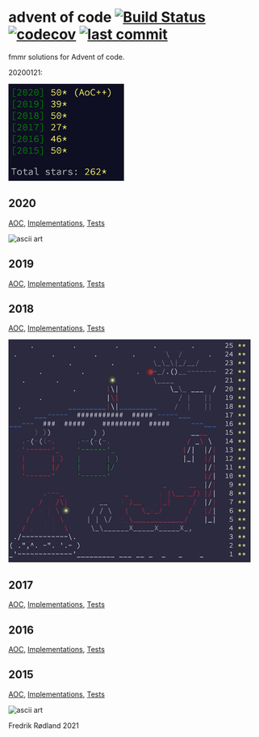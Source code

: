 # advent of code      [![Build Status](https://travis-ci.com/fmmr/advent.svg?branch=master)](https://travis-ci.com/fmmr/advent)   [![codecov](https://codecov.io/gh/fmmr/advent/branch/master/graph/badge.svg)](https://codecov.io/gh/fmmr/advent)  [![last commit](https://img.shields.io/github/last-commit/fmmr/advent.svg)](https://github.com/fmmr/advent)

fmmr solutions for Advent of code.

20200121:

![stars](gifs/stars.png?raw=true "ascii art")

## 2020

[AOC](https://adventofcode.com/2020),
[Implementations](https://github.com/fmmr/advent/tree/master/src/main/kotlin/no/rodland/advent_2020),
[Tests](https://github.com/fmmr/advent/tree/master/src/test/kotlin/no/rodland/advent_2020)

![ascii art](gifs/2020.gif?raw=true "ascii art")

## 2019

[AOC](https://adventofcode.com/2019),
[Implementations](https://github.com/fmmr/advent/tree/master/src/main/kotlin/no/rodland/advent_2019),
[Tests](https://github.com/fmmr/advent/tree/master/src/test/kotlin/no/rodland/advent_2019)

## 2018

[AOC](https://adventofcode.com/2018),
[Implementations](https://github.com/fmmr/advent/tree/master/src/main/kotlin/no/rodland/advent_2018),
[Tests](https://github.com/fmmr/advent/tree/master/src/test/kotlin/no/rodland/advent_2018)

![ascii art](gifs/2018.gif?raw=true "ascii art")

## 2017

[AOC](https://adventofcode.com/2017),
[Implementations](https://github.com/fmmr/advent/tree/master/src/main/kotlin/no/rodland/advent_2017),
[Tests](https://github.com/fmmr/advent/tree/master/src/test/kotlin/no/rodland/advent_2017)

## 2016

[AOC](https://adventofcode.com/2016),
[Implementations](https://github.com/fmmr/advent/tree/master/src/main/kotlin/no/rodland/advent_2016),
[Tests](https://github.com/fmmr/advent/tree/master/src/test/kotlin/no/rodland/advent_2016)

## 2015

[AOC](https://adventofcode.com/2015),
[Implementations](https://github.com/fmmr/advent/tree/master/src/main/kotlin/no/rodland/advent_2015),
[Tests](https://github.com/fmmr/advent/tree/master/src/test/kotlin/no/rodland/advent_2015)

![ascii art](gifs/2015.gif?raw=true "ascii art")

Fredrik Rødland 2021
